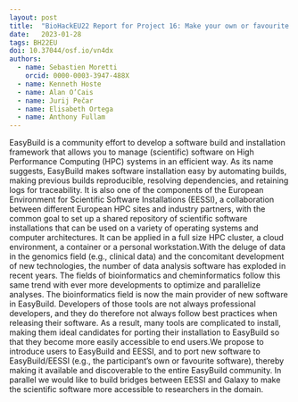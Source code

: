 ```yaml
---
layout: post
title:  "BioHackEU22 Report for Project 16: Make your own or favourite software available on your cluster with EasyBuild/EESSI"
date:   2023-01-28
tags: BH22EU
doi: 10.37044/osf.io/vn4dx
authors:
  - name: Sebastien Moretti
    orcid: 0000-0003-3947-488X
  - name: Kenneth Hoste
  - name: Alan O’Cais
  - name: Jurij Pečar
  - name: Elisabeth Ortega
  - name: Anthony Fullam
---
```


EasyBuild is a community effort to develop a software build and installation framework that allows you to manage (scientific) software on High Performance Computing (HPC) systems in an efficient way. As its name suggests, EasyBuild makes software installation easy by automating builds, making previous builds reproducible, resolving dependencies, and retaining logs for traceability. It is also one of the components of the European Environment for Scientific Software Installations (EESSI), a collaboration between different European HPC sites and industry partners, with the common goal to set up a shared repository of scientific software installations that can be used on a variety of operating systems and computer architectures. It can be applied in a full size HPC cluster, a cloud environment, a container or a personal workstation.With the deluge of data in the genomics field (e.g., clinical data) and the concomitant development of new technologies, the number of data analysis software has exploded in recent years. The fields of bioinformatics and cheminformatics follow this same trend with ever more developments to optimize and parallelize analyses. The bioinformatics field is now the main provider of new software in EasyBuild. Developers of those tools are not always professional developers, and they do therefore not always follow best practices when releasing their software. As a result, many tools are complicated to install, making them ideal candidates for porting their installation to EasyBuild so that they become more easily accessible to end users.We propose to introduce users to EasyBuild and EESSI, and to port new software to EasyBuild/EESSI (e.g., the participant’s own or favourite software), thereby making it available and discoverable to the entire EasyBuild community. In parallel we would like to build bridges between EESSI and Galaxy to make the scientific software more accessible to researchers in the domain.

